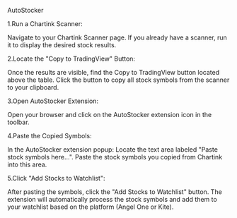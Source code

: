 AutoStocker

1.Run a Chartink Scanner:

Navigate to your Chartink Scanner page.
If you already have a scanner, run it to display the desired stock results.

2.Locate the "Copy to TradingView" Button:

Once the results are visible, find the Copy to TradingView button located above the table.
Click the button to copy all stock symbols from the scanner to your clipboard.

3.Open AutoStocker Extension:

Open your browser and click on the AutoStocker extension icon in the toolbar.

4.Paste the Copied Symbols:

In the AutoStocker extension popup:
Locate the text area labeled "Paste stock symbols here...".
Paste the stock symbols you copied from Chartink into this area.

5.Click "Add Stocks to Watchlist":

After pasting the symbols, click the "Add Stocks to Watchlist" button.
The extension will automatically process the stock symbols and add them to your watchlist based on the platform (Angel One or Kite).
